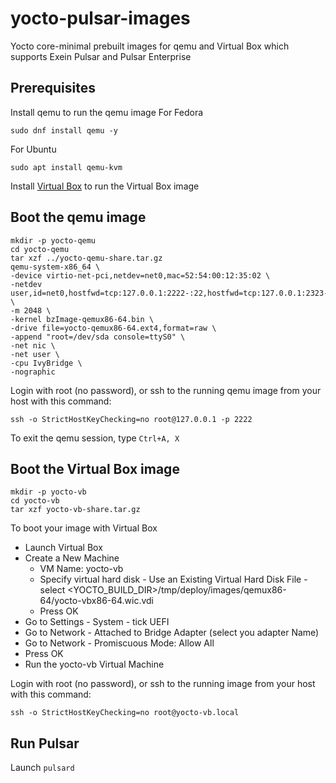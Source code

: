 # yocto-pulsar-images
Yocto core-minimal prebuilt images for qemu and Virtual Box which supports Exein Pulsar and Pulsar Enterprise

## Prerequisites
Install qemu to run the qemu image
For Fedora
```
sudo dnf install qemu -y
```
For Ubuntu
```
sudo apt install qemu-kvm
```

Install [Virtual Box](https://www.virtualbox.org/wiki/Downloads) to run the Virtual Box image

## Boot the qemu image
```
mkdir -p yocto-qemu 
cd yocto-qemu
tar xzf ../yocto-qemu-share.tar.gz
qemu-system-x86_64 \
-device virtio-net-pci,netdev=net0,mac=52:54:00:12:35:02 \
-netdev user,id=net0,hostfwd=tcp:127.0.0.1:2222-:22,hostfwd=tcp:127.0.0.1:2323-:23 \
-m 2048 \
-kernel bzImage-qemux86-64.bin \
-drive file=yocto-qemux86-64.ext4,format=raw \
-append "root=/dev/sda console=ttyS0" \
-net nic \
-net user \
-cpu IvyBridge \
-nographic
```
Login with root (no password), or ssh to the running qemu image from your host with this command:
```
ssh -o StrictHostKeyChecking=no root@127.0.0.1 -p 2222
```
To exit the qemu session, type `Ctrl+A, X`

## Boot the Virtual Box image
```
mkdir -p yocto-vb
cd yocto-vb
tar xzf yocto-vb-share.tar.gz
```
To boot your image with Virtual Box
- Launch Virtual Box
- Create a New Machine
   - VM Name: yocto-vb
   - Specify virtual hard disk - Use an Existing Virtual Hard Disk File - select <YOCTO_BUILD_DIR>/tmp/deploy/images/qemux86-64/yocto-vbx86-64.wic.vdi
   - Press OK
- Go to Settings - System - tick UEFI
- Go to Network - Attached to Bridge Adapter (select you adapter Name)
- Go to Network - Promiscuous Mode: Allow All
- Press OK
- Run the yocto-vb Virtual Machine

Login with root (no password), or ssh to the running image from your host with this command:
```
ssh -o StrictHostKeyChecking=no root@yocto-vb.local
```

## Run Pulsar
Launch `pulsard`

